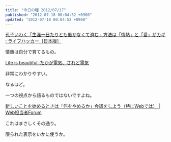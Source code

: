 ```yaml
---
title: "今日の糧 2012/07/17"
published: "2012-07-18 00:04:52 +0900"
updated: "2012-07-18 00:04:52 +0900"
---
```


  [孔子いわく「生涯一日たりとも働かなくて済む」方法は「情熱」と「愛」がカギ : ライフハッカー［日本版］](http://www.lifehacker.jp/2012/07/120715passioncanmake.html)

情熱は自分で育てるもの。

  [Life is beautiful: たかが電気、されど電気](http://satoshi.blogs.com/life/2012/07/sakamoto.html)

非常にわかりやすい。

なるほど。

一つの視点から語るものではないですよね。

  [新しいことを始めるときは「何をやめるか」会議をしよう（特にWebでは） | Web担当者Forum](http://web-tan.forum.impressrd.jp/e/2012/07/17/13206)

これはまさしくその通り。

限られた表示をいかに使うか。

